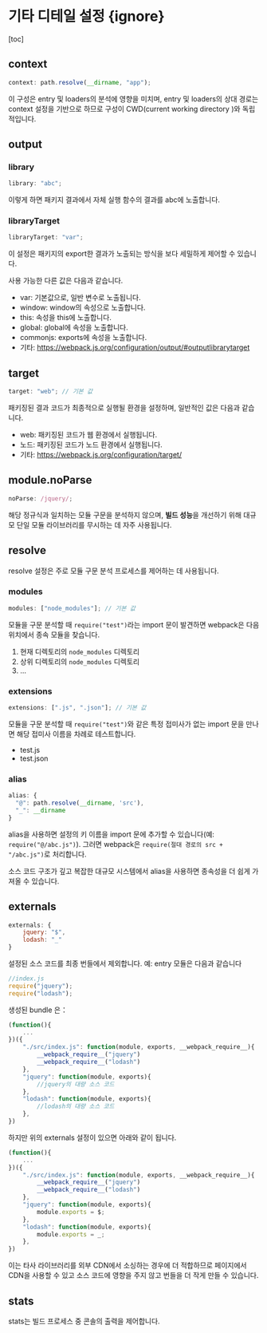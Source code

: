 # 기타 디테일 설정 {ignore}

[toc]

## context

```js
context: path.resolve(__dirname, "app");
```

이 구성은 entry 및 loaders의 분석에 영향을 미치며, entry 및 loaders의 상대 경로는 context 설정을 기반으로 하므로 구성이 CWD(current working directory )와 독립적입니다.

## output

### library

```js
library: "abc";
```

이렇게 하면 패키지 결과에서 자체 실행 함수의 결과를 abc에 노출합니다.

### libraryTarget

```js
libraryTarget: "var";
```

이 설정은 패키지의 export한 결과가 노출되는 방식을 보다 세밀하게 제어할 수 있습니다.

사용 가능한 다른 값은 다음과 같습니다.

- var: 기본값으로, 일반 변수로 노출됩니다.
- window: window의 속성으로 노출합니다.
- this: 속성을 this에 노출합니다.
- global: global에 속성을 노출합니다.
- commonjs: exports에 속성을 노출합니다.
- 기타: https://webpack.js.org/configuration/output/#outputlibrarytarget

## target

```js
target: "web"; // 기본 값
```

패키징된 결과 코드가 최종적으로 실행될 환경을 설정하며, 일반적인 값은 다음과 같습니다.

- web: 패키징된 코드가 웹 환경에서 실행됩니다.
- 노드: 패키징된 코드가 노드 환경에서 실행됩니다.
- 기타: https://webpack.js.org/configuration/target/

## module.noParse

```js
noParse: /jquery/;
```

해당 정규식과 일치하는 모듈 구문을 분석하지 않으며, **빌드 성능**을 개선하기 위해 대규모 단일 모듈 라이브러리를 무시하는 데 자주 사용됩니다.

## resolve

resolve 설정은 주로 모듈 구문 분석 프로세스를 제어하는 데 사용됩니다.

### modules

```js
modules: ["node_modules"]; // 기본 값
```

모듈을 구문 분석할 때 `require("test")`라는 import 문이 발견하면 webpack은 다음 위치에서 종속 모듈을 찾습니다.

1. 현재 디렉토리의 `node_modules` 디렉토리
2. 상위 디렉토리의 `node_modules` 디렉토리
3. ...

### extensions

```js
extensions: [".js", ".json"]; // 기본 값
```

모듈을 구문 분석할 때 `require("test")`와 같은 특정 접미사가 없는 import 문을 만나면 해당 접미사 이름을 차례로 테스트합니다.

- test.js
- test.json

### alias

```js
alias: {
  "@": path.resolve(__dirname, 'src'),
  "_": __dirname
}
```

alias을 사용하면 설정의 키 이름을 import 문에 추가할 수 있습니다(예: `require("@/abc.js")`). 그러면 webpack은 `require(절대 경로의 src + "/abc.js")`로 처리합니다.

소스 코드 구조가 깊고 복잡한 대규모 시스템에서 alias을 사용하면 종속성을 더 쉽게 가져올 수 있습니다.

## externals

```js
externals: {
    jquery: "$",
    lodash: "_"
}
```

설정된 소스 코드를 최종 번들에서 제외합니다.
예: entry 모듈은 다음과 같습니다

```js
//index.js
require("jquery");
require("lodash");
```

생성된 bundle 은：

```js
(function(){
    ...
})({
    "./src/index.js": function(module, exports, __webpack_require__){
        __webpack_require__("jquery")
        __webpack_require__("lodash")
    },
    "jquery": function(module, exports){
        //jquery의 대량 소스 코드
    },
    "lodash": function(module, exports){
        //lodash의 대량 소스 코드
    },
})
```

하지만 위의 externals 설정이 있으면 아래와 같이 됩니다.

```js
(function(){
    ...
})({
    "./src/index.js": function(module, exports, __webpack_require__){
        __webpack_require__("jquery")
        __webpack_require__("lodash")
    },
    "jquery": function(module, exports){
        module.exports = $;
    },
    "lodash": function(module, exports){
        module.exports = _;
    },
})
```

이는 타사 라이브러리를 외부 CDN에서 소싱하는 경우에 더 적합하므로 페이지에서 CDN을 사용할 수 있고 소스 코드에 영향을 주지 않고 번들을 더 작게 만들 수 있습니다.

## stats

stats는 빌드 프로세스 중 콘솔의 출력을 제어합니다.
